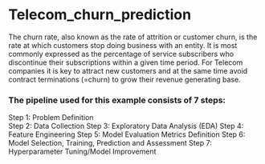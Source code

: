 # Telecom_churn_prediction
The churn rate, also known as the rate of attrition or customer churn, is the rate at which customers stop doing business with an entity. It is most commonly expressed as the percentage of service subscribers who discontinue their subscriptions within a given time period.
For Telecom companies it is key to attract new customers and at the same time avoid contract terminations (=churn) to grow their revenue generating base.
### The pipeline used for this example consists of 7 steps:
Step 1: Problem Definition<br>
Step 2: Data Collection
Step 3: Exploratory Data Analysis (EDA)
Step 4: Feature Engineering
Step 5: Model Evaluation Metrics Definition
Step 6: Model Selection, Training, Prediction and Assessment
Step 7: Hyperparameter Tuning/Model Improvement
